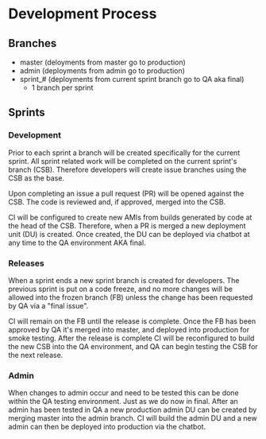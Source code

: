 # Development Process

## Branches

- master (deloyments from master go to production)
- admin (deployments from admin go to production)
- sprint_# (deployments from current sprint branch go to QA aka final)
  - 1 branch per sprint

## Sprints

### Development

Prior to each sprint a branch will be created specifically for the current sprint.
All sprint related work will be completed on the current sprint's branch (CSB).
Therefore developers will create issue branches using the CSB as the base.

Upon completing an issue a pull request (PR) will be opened against the CSB.
The code is reviewed and, if approved, merged into the CSB.

CI will be configured to create new AMIs from builds generated by code at the head of the CSB.
Therefore, when a PR is merged a new deployment unit (DU) is created. Once created, the DU can be deployed via chatbot at any time to the QA environment AKA final.

### Releases

When a sprint ends a new sprint branch is created for developers.
The previous sprint is put on a code freeze, and no more changes will be allowed into the frozen branch (FB) unless the change has been requested by QA via a "final issue".

CI will remain on the FB until the release is complete.
Once the FB has been approved by QA it's merged into master, and deployed into production for smoke testing.
After the release is complete CI will be reconfigured to build the new CSB into the QA environment, and QA can begin testing the CSB for the next release. 

### Admin

When changes to admin occur and need to be tested this can be done within the QA testing environment.
Just as we do now in final. After an admin has been tested in QA a new production admin DU can be created by merging master into the admin branch.
CI will build the admin DU and a new admin can then be deployed into production via the chatbot.

